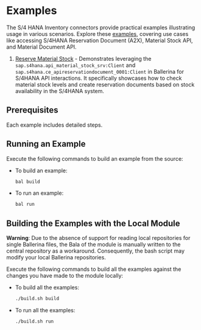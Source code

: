 # Examples

The S/4 HANA Inventory connectors provide practical examples illustrating usage in various
scenarios. Explore
these [examples](https://github.com/ballerina-platform/module-ballerinax-sap.s4hana.inventory/tree/main/examples), covering
use cases like accessing S/4HANA Reservation Document (A2X), Material Stock API, and Material Document API.

1. [Reserve Material Stock](https://github.com/ballerina-platform/module-ballerinax-sap.s4hana.qm/tree/main/examples/Reserve-Material-Stock) -
   Demonstrates leveraging the `sap.s4hana.api_material_stock_srv:Client` and `sap.s4hana.ce_apireservationdocument_0001:Client` in Ballerina for S/4HANA API interactions. It specifically showcases how to check material stock levels and create reservation documents based on stock availability in the S/4HANA system.

## Prerequisites

Each example includes detailed steps.

## Running an Example

Execute the following commands to build an example from the source:

* To build an example:

    ```bash
    bal build
    ```

* To run an example:

    ```bash
    bal run
    ```

## Building the Examples with the Local Module

**Warning**: Due to the absence of support for reading local repositories for single Ballerina files, the Bala of the
module is manually written to the central repository as a workaround. Consequently, the bash script may modify your
local Ballerina repositories.

Execute the following commands to build all the examples against the changes you have made to the module locally:

* To build all the examples:

    ```bash
    ./build.sh build
    ```

* To run all the examples:

    ```bash
    ./build.sh run
    ```